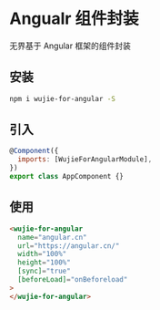 # Angualr 组件封装

无界基于 Angular 框架的组件封装

## 安装

```bash
npm i wujie-for-angular -S
```

## 引入

```JavaScript
@Component({
  imports: [WujieForAngularModule],
})
export class AppComponent {}
```

## 使用

```html
<wujie-for-angular
  name="angular.cn"
  url="https://angular.cn/"
  width="100%"
  height="100%"
  [sync]="true"
  [beforeLoad]="onBeforeload"
>
</wujie-for-angular>
```
